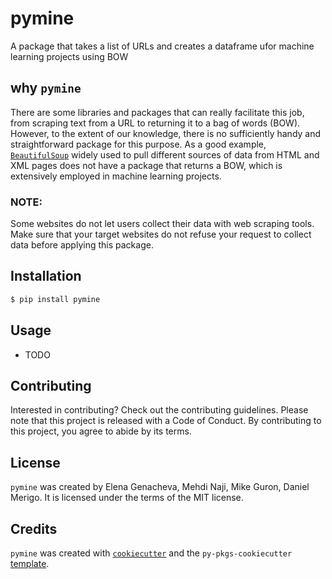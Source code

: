 # pymine

A package that takes a list of URLs and creates a dataframe ufor machine learning projects using  BOW

## why `pymine`
There are some libraries and packages that can really facilitate this job, from scraping text from a URL to returning it to a bag of words (BOW). However, to the extent of our knowledge, there is no sufficiently handy and straightforward package for this purpose. As a good example, [`BeautifulSoup`](https://www.crummy.com/software/BeautifulSoup/bs4/doc/) widely used to pull different sources of data from HTML and XML pages does not have a package that returns a BOW, which is extensively employed in machine learning projects.

### NOTE:
Some websites do not let users collect their data with web scraping tools. Make sure that your target websites do not refuse your request to collect data before applying this package. 

## Installation

```bash
$ pip install pymine
```

## Usage

- TODO

## Contributing

Interested in contributing? Check out the contributing guidelines. Please note that this project is released with a Code of Conduct. By contributing to this project, you agree to abide by its terms.

## License

`pymine` was created by Elena Genacheva, Mehdi Naji, Mike Guron, Daniel Merigo. It is licensed under the terms of the MIT license.

## Credits

`pymine` was created with [`cookiecutter`](https://cookiecutter.readthedocs.io/en/latest/) and the `py-pkgs-cookiecutter` [template](https://github.com/py-pkgs/py-pkgs-cookiecutter).
